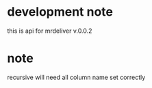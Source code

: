 # development note
this is api for mrdeliver v.0.0.2

# note
recursive will need all column name set correctly

